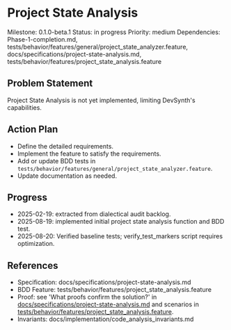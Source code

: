 # Project State Analysis
Milestone: 0.1.0-beta.1
Status: in progress
Priority: medium
Dependencies: Phase-1-completion.md, tests/behavior/features/general/project_state_analyzer.feature, docs/specifications/project-state-analysis.md, tests/behavior/features/project_state_analysis.feature

## Problem Statement
Project State Analysis is not yet implemented, limiting DevSynth's capabilities.


## Action Plan
- Define the detailed requirements.
- Implement the feature to satisfy the requirements.
- Add or update BDD tests in `tests/behavior/features/general/project_state_analyzer.feature`.
- Update documentation as needed.

## Progress
- 2025-02-19: extracted from dialectical audit backlog.
- 2025-08-19: implemented initial project state analysis function and BDD test.
- 2025-08-20: Verified baseline tests; verify_test_markers script requires optimization.

## References
- Specification: docs/specifications/project-state-analysis.md
- BDD Feature: tests/behavior/features/project_state_analysis.feature
- Proof: see 'What proofs confirm the solution?' in [docs/specifications/project-state-analysis.md](../docs/specifications/project-state-analysis.md) and scenarios in [tests/behavior/features/project_state_analysis.feature](../tests/behavior/features/project_state_analysis.feature).
- Invariants: docs/implementation/code_analysis_invariants.md
